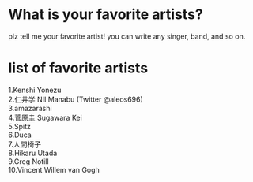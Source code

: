 # What is your favorite artists?
plz tell me your favorite artist!
you can write any singer, band, and so on.

# list of favorite artists
1.Kenshi Yonezu<br/>
2.仁井学 NII Manabu (Twitter @aleos696)<br/>
3.amazarashi<br/>
4.菅原圭 Sugawara Kei<br/>
5.Spitz<br/>
6.Duca<br/>
7.人間椅子<br/>
8.Hikaru Utada<br/>
9.Greg Notill<br/>
10.Vincent Willem van Gogh<br/>


